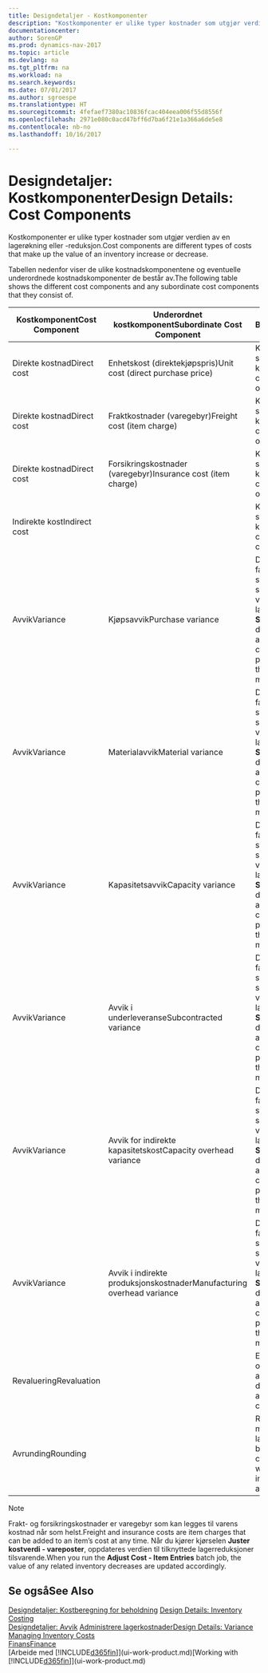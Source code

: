 ```yaml
---
title: Designdetaljer - Kostkomponenter
description: "Kostkomponenter er ulike typer kostnader som utgjør verdien av en lagerøkning eller -reduksjon."
documentationcenter: 
author: SorenGP
ms.prod: dynamics-nav-2017
ms.topic: article
ms.devlang: na
ms.tgt_pltfrm: na
ms.workload: na
ms.search.keywords: 
ms.date: 07/01/2017
ms.author: sgroespe
ms.translationtype: HT
ms.sourcegitcommit: 4fefaef7380ac10836fcac404eea006f55d8556f
ms.openlocfilehash: 2971e080c0acd47bff6d7ba6f21e1a366a6de5e8
ms.contentlocale: nb-no
ms.lasthandoff: 10/16/2017

---
```

# <a name="design-details-cost-components"></a><span data-ttu-id="98854-103">Designdetaljer: Kostkomponenter</span><span class="sxs-lookup"><span data-stu-id="98854-103">Design Details: Cost Components</span></span>
<span data-ttu-id="98854-104">Kostkomponenter er ulike typer kostnader som utgjør verdien av en lagerøkning eller -reduksjon.</span><span class="sxs-lookup"><span data-stu-id="98854-104">Cost components are different types of costs that make up the value of an inventory increase or decrease.</span></span>  

 <span data-ttu-id="98854-105">Tabellen nedenfor viser de ulike kostnadskomponentene og eventuelle underordnede kostnadskomponenter de består av.</span><span class="sxs-lookup"><span data-stu-id="98854-105">The following table shows the different cost components and any subordinate cost components that they consist of.</span></span>  

|<span data-ttu-id="98854-106">Kostkomponent</span><span class="sxs-lookup"><span data-stu-id="98854-106">Cost Component</span></span>|<span data-ttu-id="98854-107">Underordnet kostkomponent</span><span class="sxs-lookup"><span data-stu-id="98854-107">Subordinate Cost Component</span></span>|<span data-ttu-id="98854-108">Beskrivelse</span><span class="sxs-lookup"><span data-stu-id="98854-108">Description</span></span>|  
|--------------------|--------------------------------|---------------------------------------|  
|<span data-ttu-id="98854-109">Direkte kostnad</span><span class="sxs-lookup"><span data-stu-id="98854-109">Direct cost</span></span>|<span data-ttu-id="98854-110">Enhetskost (direktekjøpspris)</span><span class="sxs-lookup"><span data-stu-id="98854-110">Unit cost (direct purchase price)</span></span>|<span data-ttu-id="98854-111">Kostnader som kan spores til et kostobjekt.</span><span class="sxs-lookup"><span data-stu-id="98854-111">Cost that can be traced to a cost object.</span></span>|  
|<span data-ttu-id="98854-112">Direkte kostnad</span><span class="sxs-lookup"><span data-stu-id="98854-112">Direct cost</span></span>|<span data-ttu-id="98854-113">Fraktkostnader (varegebyr)</span><span class="sxs-lookup"><span data-stu-id="98854-113">Freight cost (item charge)</span></span>|<span data-ttu-id="98854-114">Kostnader som kan spores til et kostobjekt.</span><span class="sxs-lookup"><span data-stu-id="98854-114">Cost that can be traced to a cost object.</span></span>|  
|<span data-ttu-id="98854-115">Direkte kostnad</span><span class="sxs-lookup"><span data-stu-id="98854-115">Direct cost</span></span>|<span data-ttu-id="98854-116">Forsikringskostnader (varegebyr)</span><span class="sxs-lookup"><span data-stu-id="98854-116">Insurance cost (item charge)</span></span>|<span data-ttu-id="98854-117">Kostnader som kan spores til et kostobjekt.</span><span class="sxs-lookup"><span data-stu-id="98854-117">Cost that can be traced to a cost object.</span></span>|  
|<span data-ttu-id="98854-118">Indirekte kost</span><span class="sxs-lookup"><span data-stu-id="98854-118">Indirect cost</span></span>||<span data-ttu-id="98854-119">Kostnad som ikke kan spores til et kostobjekt.</span><span class="sxs-lookup"><span data-stu-id="98854-119">Cost that cannot be traced to a cost object.</span></span>|  
|<span data-ttu-id="98854-120">Avvik</span><span class="sxs-lookup"><span data-stu-id="98854-120">Variance</span></span>|<span data-ttu-id="98854-121">Kjøpsavvik</span><span class="sxs-lookup"><span data-stu-id="98854-121">Purchase variance</span></span>|<span data-ttu-id="98854-122">Differansen mellom faktiske kostnader og standardkostnader, som bare bokføres for varer som bruker lagermetoden **Standard**.</span><span class="sxs-lookup"><span data-stu-id="98854-122">The difference between actual and standard costs, which is only posted for items using the **Standard** costing method.</span></span>|  
|<span data-ttu-id="98854-123">Avvik</span><span class="sxs-lookup"><span data-stu-id="98854-123">Variance</span></span>|<span data-ttu-id="98854-124">Materialavvik</span><span class="sxs-lookup"><span data-stu-id="98854-124">Material variance</span></span>|<span data-ttu-id="98854-125">Differansen mellom faktiske kostnader og standardkostnader, som bare bokføres for varer som bruker lagermetoden **Standard**.</span><span class="sxs-lookup"><span data-stu-id="98854-125">The difference between actual and standard costs, which is only posted for items using the **Standard** costing method.</span></span>|  
|<span data-ttu-id="98854-126">Avvik</span><span class="sxs-lookup"><span data-stu-id="98854-126">Variance</span></span>|<span data-ttu-id="98854-127">Kapasitetsavvik</span><span class="sxs-lookup"><span data-stu-id="98854-127">Capacity variance</span></span>|<span data-ttu-id="98854-128">Differansen mellom faktiske kostnader og standardkostnader, som bare bokføres for varer som bruker lagermetoden **Standard**.</span><span class="sxs-lookup"><span data-stu-id="98854-128">The difference between actual and standard costs, which is only posted for items using the **Standard** costing method.</span></span>|  
|<span data-ttu-id="98854-129">Avvik</span><span class="sxs-lookup"><span data-stu-id="98854-129">Variance</span></span>|<span data-ttu-id="98854-130">Avvik i underleveranse</span><span class="sxs-lookup"><span data-stu-id="98854-130">Subcontracted variance</span></span>|<span data-ttu-id="98854-131">Differansen mellom faktiske kostnader og standardkostnader, som bare bokføres for varer som bruker lagermetoden **Standard**.</span><span class="sxs-lookup"><span data-stu-id="98854-131">The difference between actual and standard costs, which is only posted for items using the **Standard** costing method.</span></span>|  
|<span data-ttu-id="98854-132">Avvik</span><span class="sxs-lookup"><span data-stu-id="98854-132">Variance</span></span>|<span data-ttu-id="98854-133">Avvik for indirekte kapasitetskost</span><span class="sxs-lookup"><span data-stu-id="98854-133">Capacity overhead variance</span></span>|<span data-ttu-id="98854-134">Differansen mellom faktiske kostnader og standardkostnader, som bare bokføres for varer som bruker lagermetoden **Standard**.</span><span class="sxs-lookup"><span data-stu-id="98854-134">The difference between actual and standard costs, which is only posted for items using the **Standard** costing method.</span></span>|  
|<span data-ttu-id="98854-135">Avvik</span><span class="sxs-lookup"><span data-stu-id="98854-135">Variance</span></span>|<span data-ttu-id="98854-136">Avvik i indirekte produksjonskostnader</span><span class="sxs-lookup"><span data-stu-id="98854-136">Manufacturing overhead variance</span></span>|<span data-ttu-id="98854-137">Differansen mellom faktiske kostnader og standardkostnader, som bare bokføres for varer som bruker lagermetoden **Standard**.</span><span class="sxs-lookup"><span data-stu-id="98854-137">The difference between actual and standard costs, which is only posted for items using the **Standard** costing method.</span></span>|  
|<span data-ttu-id="98854-138">Revaluering</span><span class="sxs-lookup"><span data-stu-id="98854-138">Revaluation</span></span>||<span data-ttu-id="98854-139">En nedskrivning eller oppskrivning av den aktuelle lagerverdien.</span><span class="sxs-lookup"><span data-stu-id="98854-139">A depreciation or appreciation of the current inventory value.</span></span>|  
|<span data-ttu-id="98854-140">Avrunding</span><span class="sxs-lookup"><span data-stu-id="98854-140">Rounding</span></span>||<span data-ttu-id="98854-141">Rest som skyldes måten verdsetting av lagerreduksjoner beregnes på.</span><span class="sxs-lookup"><span data-stu-id="98854-141">Residuals caused by the way in which valuation of inventory decreases are calculated.</span></span>|  

> [!NOTE]  
>  <span data-ttu-id="98854-142">Frakt- og forsikringskostnader er varegebyr som kan legges til varens kostnad når som helst.</span><span class="sxs-lookup"><span data-stu-id="98854-142">Freight and insurance costs are item charges that can be added to an item’s cost at any time.</span></span> <span data-ttu-id="98854-143">Når du kjører kjørselen **Juster kostverdi - vareposter**, oppdateres verdien til tilknyttede lagerreduksjoner tilsvarende.</span><span class="sxs-lookup"><span data-stu-id="98854-143">When you run the **Adjust Cost - Item Entries** batch job, the value of any related inventory decreases are updated accordingly.</span></span>  

## <a name="see-also"></a><span data-ttu-id="98854-144">Se også</span><span class="sxs-lookup"><span data-stu-id="98854-144">See Also</span></span>  
 <span data-ttu-id="98854-145">[Designdetaljer: Kostberegning for beholdning](design-details-inventory-costing.md) </span><span class="sxs-lookup"><span data-stu-id="98854-145">[Design Details: Inventory Costing](design-details-inventory-costing.md) </span></span>  
 <span data-ttu-id="98854-146">[Designdetaljer: Avvik](design-details-variance.md) [Administrere lagerkostnader](finance-manage-inventory-costs.md)</span><span class="sxs-lookup"><span data-stu-id="98854-146">[Design Details: Variance](design-details-variance.md) [Managing Inventory Costs](finance-manage-inventory-costs.md)</span></span>  
 [<span data-ttu-id="98854-147">Finans</span><span class="sxs-lookup"><span data-stu-id="98854-147">Finance</span></span>](finance.md)  
 <span data-ttu-id="98854-148">[Arbeide med [!INCLUDE[d365fin](includes/d365fin_md.md)]](ui-work-product.md)</span><span class="sxs-lookup"><span data-stu-id="98854-148">[Working with [!INCLUDE[d365fin](includes/d365fin_md.md)]](ui-work-product.md)</span></span>  

